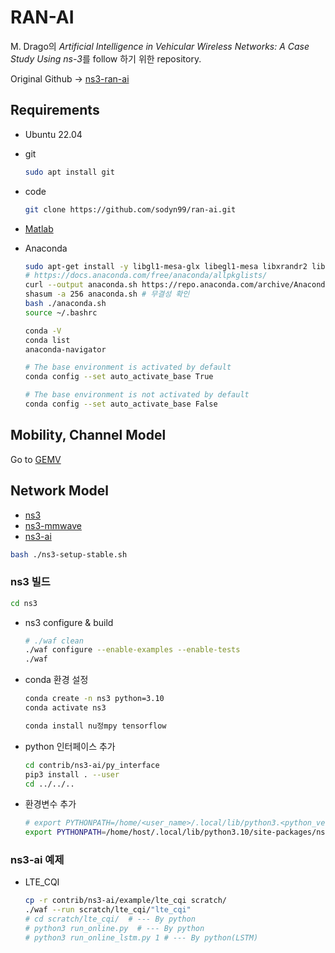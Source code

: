 # RAN-AI

M. Drago의 *Artificial Intelligence in Vehicular Wireless Networks: A Case Study Using ns-3*를 follow 하기 위한 repository.

Original Github &rarr; [ns3-ran-ai](https://github.com/signetlabdei/ns3-ran-ai)

## Requirements

- Ubuntu 22.04

- git

    ```bash
    sudo apt install git
    ```

- code

    ```bash
    git clone https://github.com/sodyn99/ran-ai.git
    ```

- [Matlab](https://kr.mathworks.com/downloads/)

- Anaconda

    ```bash
    sudo apt-get install -y libgl1-mesa-glx libegl1-mesa libxrandr2 libxrandr2 libxss1 libxcursor1 libxcomposite1 libasound2 libxi6 libxtst6
    # https://docs.anaconda.com/free/anaconda/allpkglists/
    curl --output anaconda.sh https://repo.anaconda.com/archive/Anaconda3-2024.02-1-Linux-x86_64.sh
    shasum -a 256 anaconda.sh # 무결성 확인
    bash ./anaconda.sh
    source ~/.bashrc
    ```

    ```bash
    conda -V
    conda list
    anaconda-navigator
    ```

    ```bash
    # The base environment is activated by default
    conda config --set auto_activate_base True

    # The base environment is not activated by default
    conda config --set auto_activate_base False
    ```

## Mobility, Channel Model

Go to [GEMV](/GEMV/README.md)

## Network Model

- [ns3](https://www.nsnam.org/releases/ns-3-38/documentation/)
- [ns3-mmwave](https://github.com/nyuwireless-unipd/ns3-mmwave.git)
- [ns3-ai](https://github.com/hust-diangroup/ns3-ai.git)

```bash
bash ./ns3-setup-stable.sh
```

<!-- ```bash
bash ./ns3-setup.sh
``` -->

### ns3 빌드

```bash
cd ns3
```

- ns3 configure & build

    ```bash
    # ./waf clean
    ./waf configure --enable-examples --enable-tests
    ./waf
    ```

    <!-- ```bash
    ./ns3 clean
    ./ns3 configure --enable-examples --enable-tests
    ./ns3 build
    ``` -->

- conda 환경 설정

    ```bash
    conda create -n ns3 python=3.10
    conda activate ns3
    ```

    ```bash
    conda install nu정mpy tensorflow
    ```

- python 인터페이스 추가

    ```bash
    cd contrib/ns3-ai/py_interface
    pip3 install . --user
    cd ../../..
    ```

- 환경변수 추가

    ```bash
    # export PYTHONPATH=/home/<user_name>/.local/lib/python3.<python_version>/site-packages/ns3_ai-<ns3-ai_version>-py3.<python_version>-linux-x86_64.egg:$ PYTHONPATH
    export PYTHONPATH=/home/host/.local/lib/python3.10/site-packages/ns3_ai-0.0.2-py3.10-linux-x86_64.egg:$ PYTHONPATH
    ```

### ns3-ai 예제

<!-- - [A_PLUS_B](https://github.com/hust-diangroup/ns3-ai/tree/master/examples/a_plus_b)

    ```bash
    cp -r contrib/ns3-ai/example/a_plus_b scratch/
    cd scratch/a_plus_b/
    python3 run.py
    ```

    ```bash
    cp -r contrib/ns3-ai/examples/a_plus_b scratch/
    cd scratch/a_plus_b/
    python3 run.py
    ``` -->

- LTE_CQI

    ```bash
    cp -r contrib/ns3-ai/example/lte_cqi scratch/
    ./waf --run scratch/lte_cqi/"lte_cqi"
    # cd scratch/lte_cqi/  # --- By python
    # python3 run_online.py  # --- By python
    # python3 run_online_lstm.py 1 # --- By python(LSTM)
    ```

    <!-- ```bash
    cp -r contrib/ns3-ai/examples/lte_cqi scratch/
    cd scratch/lte_cqi/
    python3 run_online_lstm.py 1
    ``` -->